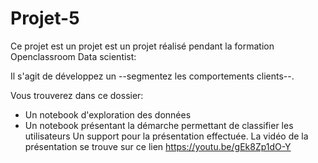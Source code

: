 # Projet-5

Ce projet est un projet est un projet réalisé pendant la formation Openclassroom Data scientist:

Il s'agit de développez un --segmentez les comportements clients--.

Vous trouverez dans ce dossier:

- Un notebook d'exploration des données
- Un notebook présentant la démarche permettant de classifier les utilisateurs
Un support pour la présentation effectuée. La vidéo de la présentation se trouve sur ce lien https://youtu.be/gEk8Zp1dO-Y
